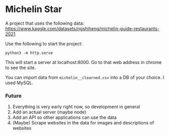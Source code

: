 # Michelin Star

A project that uses the following data: https://www.kaggle.com/datasets/ngshiheng/michelin-guide-restaurants-2021

Use the following to start the project:

```
python3 -m http.serve
```

This will start a server at localhost:8000. Go to that web address in chrome to see the site.

You can import data from `michelin__clearned.csv` into a DB of your choice. I used MySQL.

### Future

1) Everything is very early right now, so development in general
2) Add an actual server (maybe node)
3) Add an API so other applications can use the data
4) (Maybe) Scrape websites in the data for images and descriptions of websites
